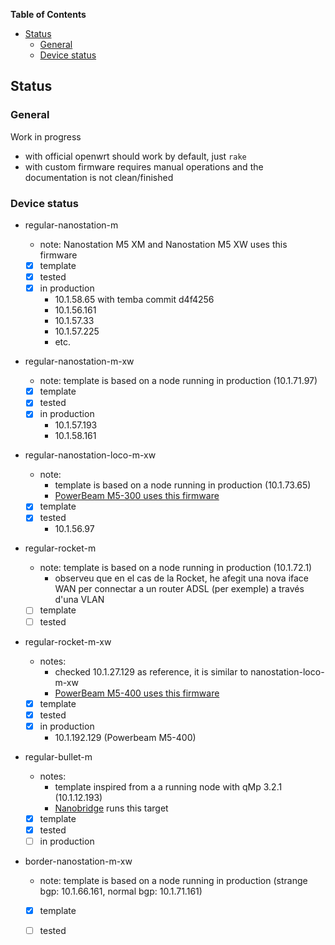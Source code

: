 <!-- START doctoc generated TOC please keep comment here to allow auto update -->
<!-- DON'T EDIT THIS SECTION, INSTEAD RE-RUN doctoc TO UPDATE -->
**Table of Contents**

- [Status](#status)
  - [General](#general)
  - [Device status](#device-status)

<!-- END doctoc generated TOC please keep comment here to allow auto update -->

## Status

### General

Work in progress

- with official openwrt should work by default, just `rake`
- with custom firmware requires manual operations and the documentation is not clean/finished

### Device status

- regular-nanostation-m

    - note: Nanostation M5 XM and Nanostation M5 XW uses this firmware
    - [x] template
    - [x] tested
    - [x] in production
        - 10.1.58.65 with temba commit d4f4256
        - 10.1.56.161
        - 10.1.57.33
        - 10.1.57.225
        - etc.

- regular-nanostation-m-xw

    - note: template is based on a node running in production (10.1.71.97)
    - [x] template
    - [x] tested
    - [x] in production
      - 10.1.57.193
      - 10.1.58.161

- regular-nanostation-loco-m-xw

    - note:
        - template is based on a node running in production (10.1.73.65)
        - [PowerBeam M5-300 uses this firmware](https://openwrt.org/toh/ubiquiti/powerbeam?s[]=powerbeam)
    - [x] template
    - [x] tested
      - 10.1.56.97

- regular-rocket-m

    - note: template is based on a node running in production (10.1.72.1)
        - observeu que en el cas de la Rocket, he afegit una nova iface WAN per connectar a un router ADSL (per exemple) a través d'una VLAN
    - [ ] template
    - [ ] tested

- regular-rocket-m-xw

    - notes:
        - checked 10.1.27.129 as reference, it is similar to nanostation-loco-m-xw
        - [PowerBeam M5-400 uses this firmware](https://openwrt.org/toh/ubiquiti/powerbeam?s[]=powerbeam)
    - [x] template
    - [x] tested
    - [x] in production
      - 10.1.192.129 (Powerbeam M5-400)

- regular-bullet-m

    - notes:
        - template inspired from a a running node with qMp 3.2.1 (10.1.12.193)
        - [Nanobridge](https://openwrt.org/toh/ubiquiti/airmaxm) runs this target
    - [x] template
    - [x] tested
    - [ ] in production

- border-nanostation-m-xw

    - note: template is based on a node running in production (strange bgp: 10.1.66.161, normal bgp: 10.1.71.161)
    - [x] template
    - [ ] tested

